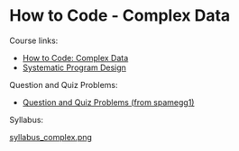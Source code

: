 # How to Code - Complex Data

Course links:

- [How to Code: Complex Data](https://learning.edx.org/course/course-v1:UBCx+HtC2x+2T2017/home)
- [Systematic Program Design](https://www.youtube.com/channel/UC7dEjIUwSxSNcW4PqNRQW8w/playlists)

Question and Quiz Problems:

- [Question and Quiz Problems (from spamegg1)](https://github.com/spamegg1/reviews/tree/master/courses/HowToCodeComplex)

Syllabus:

[syllabus_complex.png](syllabus_complex.png)
